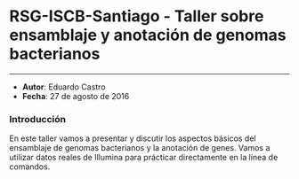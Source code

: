 # RSG-ISCB-Santiago - Taller sobre ensamblaje y anotación de genomas bacterianos
--------------------------------------

- **Autor**: Eduardo Castro
- **Fecha**: 27 de agosto de 2016

### Introducción

En este taller vamos a presentar y discutir los aspectos básicos del ensamblaje de genomas bacterianos y la anotación de genes. Vamos a utilizar datos reales de Illumina para prácticar directamente en la línea de comandos.  


